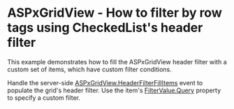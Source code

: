 # ASPxGridView - How to filter by row tags using CheckedList's header filter


<p>This example demonstrates how to fill the ASPxGridView header filter with a custom set of items, which have custom filter conditions.</p><p>Handle the server-side <a href="http://documentation.devexpress.com/#AspNet/DevExpressWebASPxGridViewASPxGridView_HeaderFilterFillItemstopic"><u>ASPxGridView.HeaderFilterFillItems</u></a> event to populate the grid's header filter. Use the item's  <a href="http://documentation.devexpress.com/#AspNet/DevExpressWebASPxGridViewFilterValue_Querytopic"><u>FilterValue.Query</u></a> property to specify a custom filter.</p>

<br/>


